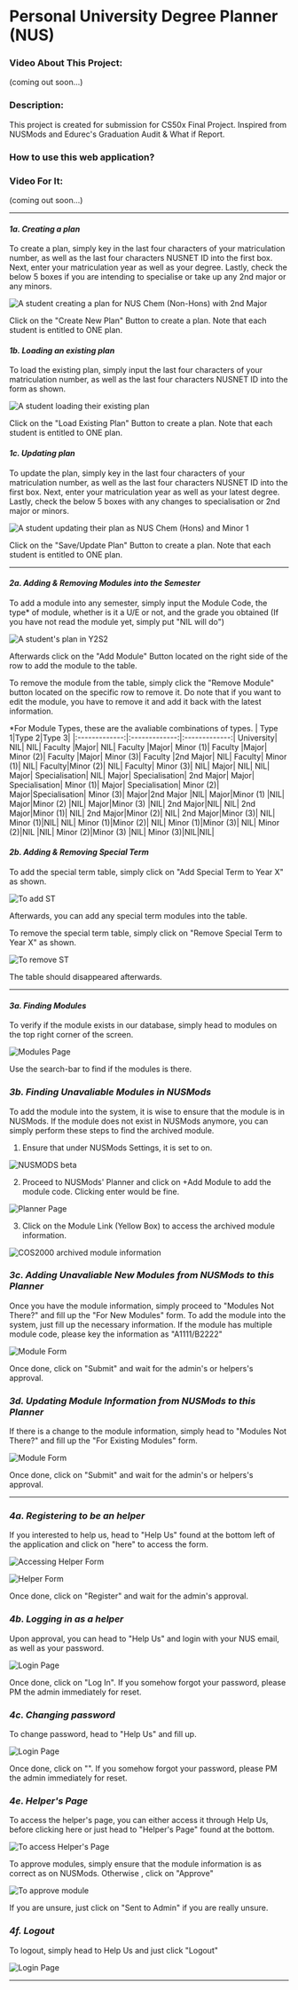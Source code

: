 # Personal University Degree Planner (NUS)
### **Video About This Project:**  
(coming out soon...)

### **Description:**

This project is created for submission for CS50x Final Project.
Inspired from NUSMods and Edurec's Graduation Audit & What if Report.


### How to use this web application?
### **Video For It:**  
(coming out soon...)

---
#### *1a. Creating a plan*

To create a plan, simply key in the last four characters of your matriculation number, as well as the last four characters NUSNET ID into the first box. Next, enter your matriculation year as well as your degree. Lastly, check the below 5 boxes if you are intending to specialise or take up any 2nd major or any minors.

![A student creating a plan for NUS Chem (Non-Hons) with 2nd Major](/static/step1a.JPG)

Click on the "Create New Plan" Button to create a plan. Note that each student is entitled to ONE plan.

#### *1b. Loading an existing plan*

To load the existing plan, simply input the last four characters of your matriculation number, as well as the last four characters NUSNET ID into the form as shown.

![A student loading their existing plan](/static/step1b.JPG)

Click on the "Load Existing Plan" Button to create a plan. Note that each student is entitled to ONE plan.

#### *1c. Updating plan*

To update the plan, simply key in the last four characters of your matriculation number, as well as the last four characters NUSNET ID into the first box. Next, enter your matriculation year as well as your latest degree. Lastly, check the below 5 boxes with any changes to specialisation or 2nd major or minors.

![A student updating their plan as NUS Chem (Hons) and Minor 1](/static/step1c.JPG)

Click on the "Save/Update Plan" Button to create a plan. Note that each student is entitled to ONE plan.

---

#### *2a. Adding & Removing Modules into the Semester*
To add a module into any semester, simply input the Module Code, the type* of module, whether is it a U/E or not, and the grade you obtained (If you have not read the module yet, simply put "NIL will do")

![A student's plan in Y2S2](/static/step2a.JPG)

Afterwards click on the "Add Module" Button located on the right side of the row to add the module to the table.

To remove the module from the table, simply click the "Remove Module" button located on the specific row to remove it.
Do note that if you want to edit the module, you have to remove it and add it back with the latest information.

*For Module Types, these are the avaliable combinations of types.
| Type 1|Type 2|Type 3|
|:-------------:|:-------------:|:-------------:|
University|	NIL|	NIL|
Faculty	|Major|	NIL|
Faculty	|Major|	Minor (1)|
Faculty	|Major|	Minor (2)|
Faculty	|Major|	Minor (3)|
Faculty	|2nd Major|	NIL|
Faculty|	Minor (1)|	NIL|
Faculty|Minor (2)|	NIL|
Faculty|	Minor (3)|	NIL|
Major|	NIL|	NIL|
Major|	Specialisation|	NIL|
Major|	Specialisation|	2nd Major|
Major|	Specialisation|	Minor (1)|
Major|	Specialisation|	Minor (2)|
Major|Specialisation|	Minor (3)|
Major|2nd Major	|NIL|
Major|Minor (1)	|NIL|
Major|Minor (2)	|NIL|
Major|Minor (3)	|NIL|
2nd Major|NIL|	NIL|
2nd Major|Minor (1)|	NIL|
2nd Major|Minor (2)|	NIL|
2nd Major|Minor (3)|	NIL|
Minor (1)|NIL|	NIL|
Minor (1)|Minor (2)|	NIL|
Minor (1)|Minor (3)|	NIL|
Minor (2)|NIL	|NIL|
Minor (2)|Minor (3)	|NIL|
Minor (3)|NIL|NIL|

#### *2b. Adding & Removing Special Term*
To add the special term table, simply click on "Add Special Term to Year X" as shown.

![To add ST](/static/step2b.JPG)

Afterwards, you can add any special term modules into the table.

To remove the special term table, simply click on "Remove Special Term to Year X" as shown.

![To remove ST](/static/step2c.JPG)

The table should disappeared afterwards.

---

#### *3a. Finding Modules*

To verify if the module exists in our database, simply head to modules on the top right corner of the screen.

![Modules Page](/static/step3a.JPG)

Use the search-bar to find if the modules is there.

### *3b. Finding Unavaliable Modules in NUSMods*

To add the module into the system, it is wise to ensure that the module is in NUSMods.
If the module does not exist in NUSMods anymore, you can simply perform these steps to find the archived module.

1. Ensure that under NUSMods Settings, it is set to on.

![NUSMODS beta ](/static/step3b.JPG)

2. Proceed to NUSMods' Planner and click on +Add Module to add the module code. Clicking enter would be fine. 

![Planner Page ](/static/step3c.JPG)

3. Click on the Module Link (Yellow Box) to access the archived module information.

![COS2000 archived module information ](/static/step3d.JPG)

### *3c. Adding Unavaliable New Modules from NUSMods to this Planner*

Once you have the module information, simply proceed to "Modules Not There?" and fill up the "For New Modules" form.
To add the module into the system, just fill up the necessary information.
If the module has multiple module code, please key the information as "A1111/B2222"

![Module Form](/static/step3e.JPG)

Once done, click on "Submit" and wait for the admin's or helpers's approval.

### *3d. Updating Module Information from NUSMods to this Planner*

If there is a change to the module information, simply head to "Modules Not There?" and fill up the "For Existing Modules" form.

![Module Form](/static/step3f.JPG)

Once done, click on "Submit" and wait for the admin's or helpers's approval.

---

### *4a. Registering to be an helper*

If you interested to help us, head to "Help Us" found at the bottom left of the application and click on "here" to access the form.

![Accessing Helper Form](/static/step4a.JPG)

![Helper Form](/static/step4b.JPG)

Once done, click on "Register" and wait for the admin's approval.

### *4b. Logging in as a helper*

Upon approval, you can head to "Help Us" and login with your NUS email, as well as your password.

![Login Page](/static/step4c.JPG)

Once done, click on "Log In". If you somehow forgot your password, please PM the admin immediately for reset.

### *4c. Changing password*

To change password, head to "Help Us" and fill up.

![Login Page](/static/step4d.JPG)

Once done, click on "". If you somehow forgot your password, please PM the admin immediately for reset.

### *4e. Helper's Page*

To access the helper's page, you can either access it through Help Us, before clicking here or just head to "Helper's Page" found at the bottom.

![To access Helper's Page](/static/step4e.JPG)

To approve modules, simply ensure that the module information is as correct as on NUSMods. Otherwise , click on "Approve"

![To approve module](/static/step4f.JPG)

If you are unsure, just click on "Sent to Admin" if you are really unsure.

### *4f. Logout*

To logout, simply head to Help Us and just click "Logout"

![Login Page](/static/step4.JPG)

---
